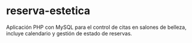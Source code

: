 # reserva-estetica
Aplicación PHP con MySQL para el control de citas en salones de belleza, incluye calendario y gestión de estado de reservas.
